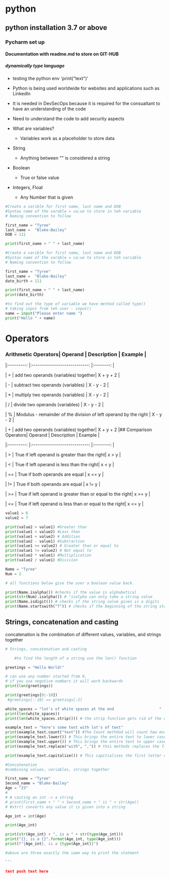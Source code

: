# python

## python installation 3.7 or above

### Pycharm set up 

#### Documentation with readme.md to store on GIT-HUB

##### dynamically type language

- testing the python env 'print("text")'
- Python is being used worldwide for websites and applications such as LinkedIn
- It is needed in DevSecOps because it is required for the consualtant to have an understanding of the code
- Need to understand the code to add security aspects


- What are variables?
    - Variables work as a placeholder to store data 
      
- String
    - Anything between "" is considered a string

- Boolean 
    - True or false value

- Integers, Float
    - Any Number that is given
  

```python
#Create a varible for first name, last name and DOB
#Syntax name of the varoble = va;ue to store in teh variable
# Naming convention to follow

first_name = "Tyree"
last_name =  "Blake-Bailey"
DOB = 111

print(first_name + " " + last_name)
```

```python
#Create a varible for first name, last name and DOB
#Syntax name of the varoble = va;ue to store in teh variable
# Naming convention to follow

first_name = "Tyree"
last_name =  "Blake-Bailey"
date_birth = 111

print(first_name + " " + last_name)
print(date_birth)

#to find out the type of variable we have method called type()
# taking input from teh user - input()
name = input("Please enter name ")
print("Hello " + name)
```

# Operators 


### Arithmetic Operators| Operand | Description | Example |

|:---------: |:----------------------------: |:--------: |

| + | add two operands (variables) together| X + y + 2 |

| - | subtract two operands (variables) | X - y - 2 |

| * | multiply two operands (variables) | X - y - 2 |

| / | divide two operands (variables) | X - y - 2 |

| % | Modulus - remainder of the division of left operand by the right | X - y - 2 |

| + | add two operands (variables) together| X + y + 2 |## Comparison Operators| Operand | Description | Example |

|:---------: |:----------------------------: |:--------: |


| > | True if left operand is greater than the right| x > y |

| < | True if left operand is less than the right| x < y |

| == | True if both operands are equal | x == y |

| != | True if both operands are equal | x != y |

| >= | True if left operand is greater than or equal to the right| x >= y |

| <= | True if left operand is less than or equal to the right| x <= y  |
 ```python
value1 = 6
value2 = 7

print(value2 > value1) #Greater than
print(value1 < value2) #Less than 
print(value1 + value2) # Addition
print(value2 - value1) #Subtraction
print(value1 >= value2) # Greater than or equal to
print(value1 != value2) # Not equal to
print(value2 * value1) #Multiplication
print(value2 / value1) #Division

Name = "Tyree"
Num = 2

# all functions below give the user a boolean value back. 

print(Name.isalpha()) #checks if the value is alphabetical 
print(str(Num).isalpha()) # "isalpha can only take a string value 
print(Name.isdigit()) # checks if the string value given is a digits
print(Name.startswith("T")) # checks if the beginning of the string starts with teh given Char

``` 

## Strings, concatenation and casting  

concatenation is the combination of different values, variables, and strings together 
```python
# Strings, concatenation and casting

    #to find the length of a string use the len() function

greetings = "Hello World!"

# can use any number started from 0,
# if you use negative numbers it will work backwards
print(len(greetings))

print(greetings[0:-10])
 #greetings[:-10] == greetings[:2]

white_spaces = "lot's of white spaces at the end                    "
print(len(white_spaces))
print(len(white_spaces.strip())) # the strip function gets rid of the empty white spaces in a string

example_text = "here's some text with lot's of text"
print(example_text.count("text")) #The Count methdod will count how mnay times a given text/char appears in a text
print(example_text.lower()) # This brings the entire text to lower case
print(example_text.upper()) # This brings the entire text to upper case
print(example_text.replace("with", ",")) # this methods replaces the first value with  the given second value

print(example_text.capitalize()) # This capitialises the first letter of the text

#Concatenation
#combining values, variables, strings together

First_name = "Tyree"
Second_name = "Blake-Bailey"
Age = "23"
#
# # casting an int -> a string
# print(First_name + " " + Second_name + " is " + str(Age))
# #str() converts any value it is given into a string

Age_int = int(Age)

print(Age_int)

print(str(Age_int) + ", is a " + str(type(Age_int)))
print("{}, is a {}".format(Age_int, type(Age_int)))
print(f"{Age_int}, is a {type(Age_int)}")

#above are three exactly the same way to print the statment

``'

test push text here